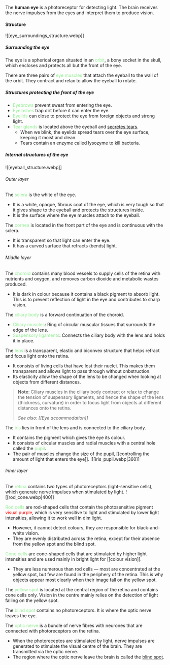 The **human eye** is a photoreceptor for detecting light. The brain receives the nerve impulses from the eyes and interpret them to produce vision.

#### Structure
![[eye_surroundings_structure.webp]]

##### Surrounding the eye
The eye is a spherical organ situated in an <span style="color: lightgreen">orbit</span>, a bony socket in the skull, which encloses and protects all but the front of the eye.

There are three pairs of <span style="color: lightgreen">eye muscles</span> that attach the eyeball to the wall of the orbit. They contract and relax to allow the eyeball to rotate.

##### Structures protecting the front of the eye
- <span style="color: lightgreen">Eyebrows</span> prevent sweat from entering the eye.
- <span style="color: lightgreen">Eyelashes</span> trap dirt before it can enter the eye.
- <span style="color: lightgreen">Eyelids</span> can close to protect the eye from foreign objects and strong light.
- <span style="color: lightgreen">Tear glands</span> is located above the eyeball and <u>secretes tears</u>.
	- When we blink, the eyelids spread tears over the eye surface, keeping it moist and clean.
	- Tears contain an enzyme called lysozyme to kill bacteria.

##### Internal structures of the eye
![[eyeball_structure.webp]]

###### Outer layer
The <span style="color: lightgreen">sclera</span> is the white of the eye.
- It is a white, opaque, fibrous coat of the eye, which is very tough so that it gives shape to the eyeball and protects the structures inside.
- It is the surface where the eye muscles attach to the eyeball.

The <span style="color: lightgreen">cornea</span> is located in the front part of the eye and is continuous with the sclera.
- It is transparent so that light can enter the eye.
- It has a curved surface that refracts (bends) light.

###### Middle layer
The <span style="color: lightgreen">choroid</span> contains many blood vessels to supply cells of the retina with nutrients and oxygen, and removes carbon dioxide and metabolic wastes produced.
- It is dark in colour because it contains a black pigment to absorb light. This is to prevent reflection of light in the eye and contributes to sharp vision.

The <span style="color: lightgreen">ciliary body</span> is a forward continuation of the choroid.
- <span style="color: lightgreen">Ciliary muscles</span>: Ring of circular muscular tissues that surrounds the edge of the lens.
- <span style="color: lightgreen">Suspensory ligaments</span>: Connects the ciliary body with the lens and holds it in place.

The <span style="color: lightgreen">lens</span> is a transparent, elastic and biconvex structure that helps refract and focus light onto the retina.
- It consists of living cells that have lost their nuclei. This makes them transparent and allows light to pass through without onbstruction.
- Its elasticity allow the shape of the lens to be changed when looking at objects from different distances.

> **Note**:
> Ciliary muscles in the ciliary body contract or relax to change the tension of suspensory ligaments, and hence the shape of the lens (thickness, curvature) in order to focus light from objects at different distances onto the retina.
> 
> *See also: [[Eye accommodation]]*

The <span style="color: lightgreen">iris</span> lies in front of the lens and is connected to the ciliary body.
- It contains the pigment which gives the eye its colour.
- It consists of circular muscles and radial muscles with a central hole called the <span style="color: lightgreen">pupil</span>.
- The pair of muscles change the size of the pupil, [[controlling the amount of light that enters the eye]].
	![[iris_pupil.webp|360]]

###### Inner layer
The <span style="color: lightgreen">retina</span> contains two types of photoreceptors (light-sensitive cells), which generate nerve impulses when stimulated by light.
![[rod_cone.webp|400]]

<span style="color: lightgreen">Rod cells</span> are rod-shaped cells that contain the photosensitive pigment <span style="color: red">visual purple</span>, which is very sensitive to light and stimulated by lower light intensities, allowing it to work well in dim light.
- However, it cannot detect colours, they are responsible for black-and-white vision.
- They are evenly distributed across the retina, except for their absence from the yellow spot and the blind spot.

<span style="color: lightgreen">Cone cells</span> are cone-shaped cells that are stimulated by higher light intensities and are used mainly in bright light for [[colour vision]].
- They are less numerous than rod cells — most are concentrated at the yellow spot, but few are found in the periphery of the retina. This is why objects appear most clearly when their image fall on the yellow spot.

The <span style="color: lightgreen">yellow spot</span> is located at the central region of the retina and contains cone cells only. Vision in the centre mainly relies on the detection of light falling on the yellow spot.

The <span style="color: lightgreen">blind spot</span> contains no photoreceptors. It is where the optic nerve leaves the eye.

The <span style="color: lightgreen">optic nerve</span> is a bundle of nerve fibres with neurones that are connected with photoreceptors on the retina.
- When the photoreceptos are stimulated by light, nerve impulses are generated to stimulate the visual centre of the brain. They are transmitted via the optic nerve.
- The region where the optic nerve leave the brain is called the <u>blind spot</u>.

